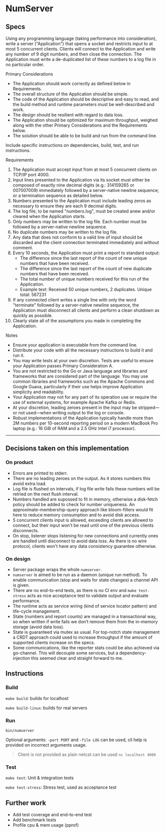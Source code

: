 # NumServer

## Specs

Using any programming language (taking performance into consideration), write a server ("Application") that opens a socket and restricts input to at most 5 concurrent clients.
Clients will connect to the Application and write any number of 9 digit numbers, and then close the connection.
The Application must write a de-duplicated list of these numbers to a log file in no particular order.

Primary Considerations

 - The Application should work correctly as defined below in Requirements.
 - The overall structure of the Application should be simple.
 - The code of the Application should be descriptive and easy to read, and the build method and runtime parameters must be well-described and work.
 - The design should be resilient with regard to data loss.
 - The Application should be optimized for maximum throughput, weighed along with the other Primary Considerations and the Requirements below.
 - The solution should be able to be build and run from the command line.

Include specific instructions on dependencies, build, test, and run instructions.

Requirements

1. The Application must accept input from at most 5 concurrent clients on TCP/IP port 4000.
2. Input lines presented to the Application via its socket must either be composed of exactly nine decimal digits (e.g.: 314159265 or 007007009) immediately followed by a server-native newline sequence; or a termination sequence as detailed below.
3. Numbers presented to the Application must include leading zeros as necessary to ensure they are each 9 decimal digits.
4. The log file, to be named "numbers.log", must be created anew and/or cleared when the Application starts.
5. Only numbers may be written to the log file. Each number must be followed by a server-native newline sequence.
6. No duplicate numbers may be written to the log file.
7. Any data that does not conform to a valid line of input should be discarded and the client connection terminated immediately and without comment.
8. Every 10 seconds, the Application must print a report to standard output:
   * The difference since the last report of the count of new unique numbers that have been received.
   * The difference since the last report of the count of new duplicate numbers that have been received.
   * The total number of unique numbers received for this run of the Application.
   * Example text: Received 50 unique numbers, 2 duplicates. Unique total: 567231
9. If any connected client writes a single line with only the word "terminate" followed by a server-native newline sequence, the Application must disconnect all clients and perform a clean shutdown as quickly as possible.
10. Clearly state all of the assumptions you made in completing the Application.

Notes

 - Ensure your application is executable from the command line.
 - Distribute your code with all the necessary instructions to build it and run it.
 - You may write tests at your own discretion. Tests are useful to ensure your Application passes Primary Consideration A.
 - You are not restricted to the Go or Java language and libraries and frameworks that are considered part of the language. You may use common libraries and frameworks such as the Apache Commons and Google Guava, particularly if their use helps improve Application simplicity and readability.
 - Your Application may not for any part of its operation use or require the use of external systems, for example Apache Kafka or Redis.
 - At your discretion, leading zeroes present in the input may be stripped—or not used—when writing output to the log or console.
 - Robust implementations of the Application typically handle more than 2M numbers per 10-second reporting period on a modern MacBook Pro laptop (e.g.: 16 GiB of RAM and a 2.5 GHz Intel i7 processor).

---

## Decisions taken on this implementation

### On product

- Errors are printed to stderr.
- There are no leading zeroes on the output. As it stores numbers this avoid extra load.
- Log file is flushed on intervals, if log file write fails these numbers will be retried on the next flush interval.
- Numbers handled are supossed to fit in memory, otherwise a disk-fetch policy should be added to check for number uniqueness. An approximate-membership-query approach like bloom-filters would fit here to reduce memory consumption and to avoid disk access.
- 5 concurrent clients input is allowed, exceeding clients are allowed to connect, but their input won't be read until one of the previous clients disconnects.
- On stop, listener stops listening for new connections and currently ones are handled until disconnect to avoid data loss. As there is no wire protocol, clients won't have any data consistency guarantee otherwise.

### On design

- Server package wraps the whole `numserver`. 
- `numserver` is aimed to be run as a daemon (unique run method). To enable communication (stop and waits for state changes) a channel API is given.
- There are no end-to-end tests, as there is no CI env and `make test-stress` acts as nice acceptance test to validate output and evaluate performance.
- The runtime acts as service wiring (kind of service locator pattern) and life-cycle management.
- State (numbers and report counts) are managed in a transactional way, so when written if write fails we don’t remove them from the in-memory storage (avoid data loss).
- State is guaranteed via mutex as usual. For top-notch state management a CRDT approach could used to increase throughput if the amount of supported clients increase on the specs.
- Some communications, like the reporter stats could be also achieved via go-channel. This will decouple some services, but a dependency-injection this seemed clear and straight forward to me.

## Instructions

### Build

`make build`: builds for localhost

`make build-linux`: builds for real servers

### Run

`bin/numserver`

Optional arguments: `-port PORT` and `-file LOG` can be used, cli help is provided on incorrect arguments usage.

> Client is not provided as plain netcat can be used `nc localhost 4000`

### Test

`make test`: Unit & integration tests

`make test-stress`: Stress test, used as acceptance test

## Further work

* Add test coverage and end-to-end test
* Add benchmark tests
* Profile cpu & mem usage (pprof)

